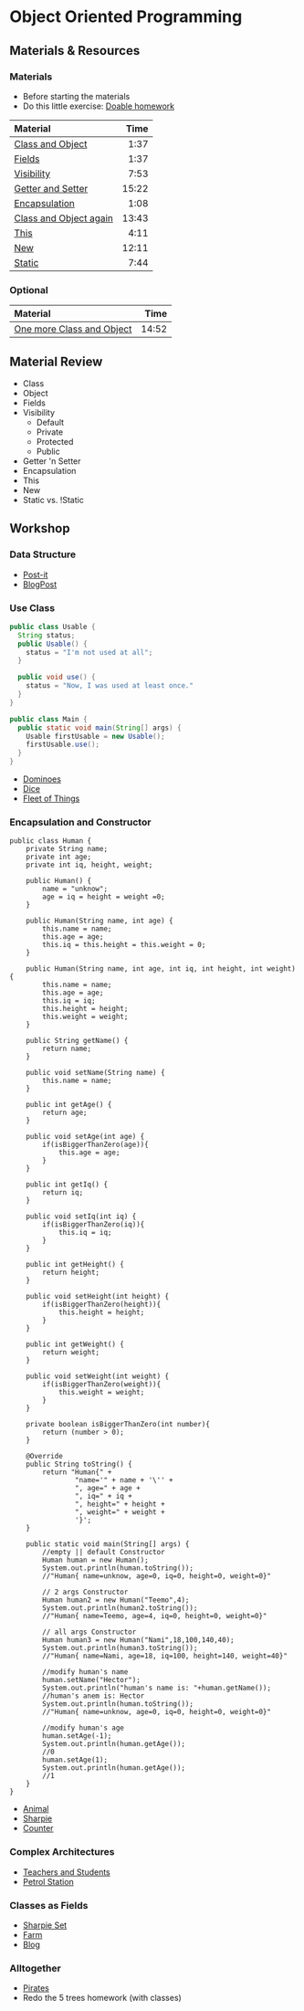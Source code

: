 # Object Oriented Programming

## Materials & Resources

### Materials
- Before starting the materials
- Do this little exercise: [Doable homework](homework.md)

| Material | Time |
|:---------|-----:|
| [Class and Object](https://www.youtube.com/watch?v=eKC04ztp09o) | 1:37 |
| [Fields](https://www.youtube.com/watch?v=UDVVPUqjsRg) | 1:37 |
| [Visibility](https://www.youtube.com/watch?v=aRQRV2PMHtk) | 7:53 |
| [Getter and Setter](https://www.youtube.com/watch?v=D3Arfy77Vok) | 15:22 |
| [Encapsulation](https://www.youtube.com/watch?v=szYzBC89CPE) | 1:08 |
| [Class and Object again](https://www.youtube.com/watch?v=0NPR8GFHNmE) | 13:43 |
| [This](https://www.youtube.com/watch?v=hUZ4jQmgwi4) | 4:11 |
| [New](https://www.youtube.com/watch?v=VyPFa1Slh7A#t=50) | 12:11 |
| [Static](https://www.youtube.com/watch?v=n4axao9LWWE) | 7:44 |


### Optional

| Material | Time |
|:---------|-----:|
| [One more Class and Object](https://www.youtube.com/watch?v=4XRy-TdfU0I) | 14:52 |
 

## Material Review
- Class
- Object
- Fields
- Visibility
  - Default
  - Private
  - Protected
  - Public
- Getter 'n Setter
- Encapsulation
- This
- New
- Static vs. !Static


## Workshop

### Data Structure

- [Post-it](post-it)
- [BlogPost](blog-post)

### Use Class

```java
public class Usable {
  String status;
  public Usable() {
    status = "I'm not used at all";
  }

  public void use() {
    status = "Now, I was used at least once."
  }
}

public class Main {
  public static void main(String[] args) {
    Usable firstUsable = new Usable();
    firstUsable.use();
  }
}
```

- [Dominoes](dominoes/java)
- [Dice](dice/java)
- [Fleet of Things](fleet-of-things/java)

### Encapsulation and Constructor
```
public class Human {
    private String name;
    private int age;
    private int iq, height, weight;

    public Human() {
        name = "unknow";
        age = iq = height = weight =0;
    }

    public Human(String name, int age) {
        this.name = name;
        this.age = age;
        this.iq = this.height = this.weight = 0;
    }

    public Human(String name, int age, int iq, int height, int weight) {
        this.name = name;
        this.age = age;
        this.iq = iq;
        this.height = height;
        this.weight = weight;
    }

    public String getName() {
        return name;
    }

    public void setName(String name) {
        this.name = name;
    }

    public int getAge() {
        return age;
    }

    public void setAge(int age) {
        if(isBiggerThanZero(age)){
            this.age = age;
        }
    }

    public int getIq() {
        return iq;
    }

    public void setIq(int iq) {
        if(isBiggerThanZero(iq)){
            this.iq = iq;
        }
    }

    public int getHeight() {
        return height;
    }

    public void setHeight(int height) {
        if(isBiggerThanZero(height)){
            this.height = height;
        }
    }

    public int getWeight() {
        return weight;
    }

    public void setWeight(int weight) {
        if(isBiggerThanZero(weight)){
            this.weight = weight;
        }
    }

    private boolean isBiggerThanZero(int number){
        return (number > 0);
    }

    @Override
    public String toString() {
        return "Human{" +
                "name='" + name + '\'' +
                ", age=" + age +
                ", iq=" + iq +
                ", height=" + height +
                ", weight=" + weight +
                '}';
    }

    public static void main(String[] args) {
        //empty || default Constructor
        Human human = new Human();
        System.out.println(human.toString());
        //"Human{ name=unknow, age=0, iq=0, height=0, weight=0}"

        // 2 args Constructor
        Human human2 = new Human("Teemo",4);
        System.out.println(human2.toString());
        //"Human{ name=Teemo, age=4, iq=0, height=0, weight=0}"

        // all args Constructor
        Human human3 = new Human("Nami",18,100,140,40);
        System.out.println(human3.toString());
        //"Human{ name=Nami, age=18, iq=100, height=140, weight=40}"

        //modify human's name
        human.setName("Hector");
        System.out.println("human's name is: "+human.getName());
        //human's anem is: Hector
        System.out.println(human.toString());
        //"Human{ name=unknow, age=0, iq=0, height=0, weight=0}"

        //modify human's age
        human.setAge(-1);
        System.out.println(human.getAge());
        //0
        human.setAge(1);
        System.out.println(human.getAge());
        //1
    }
}

```

- [Animal](animal)
- [Sharpie](sharpie)
- [Counter](counter/java)

### Complex Architectures

- [Teachers and Students](#)
- [Petrol Station](#)

### Classes as Fields

- [Sharpie Set](#)
- [Farm](#)
- [Blog](#)

### Alltogether

- [Pirates](pirates/java.md)
- Redo the 5 trees homework (with classes)
